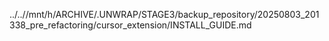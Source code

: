 ../..//mnt/h/ARCHIVE/.UNWRAP/STAGE3/backup_repository/20250803_201338_pre_refactoring/cursor_extension/INSTALL_GUIDE.md